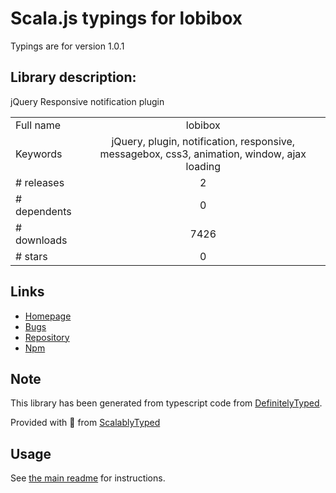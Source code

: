 
# Scala.js typings for lobibox

Typings are for version 1.0.1

## Library description:
jQuery Responsive notification plugin

|                    |                 |
| ------------------ | :-------------: |
| Full name          | lobibox |
| Keywords           | jQuery, plugin, notification, responsive, messagebox, css3, animation, window, ajax loading |
| # releases         | 2 |
| # dependents       | 0 |
| # downloads        | 7426 |
| # stars            | 0 |

## Links
- [Homepage](https://github.com/arboshiki/lobibox#readme)
- [Bugs](https://github.com/arboshiki/lobibox/issues)
- [Repository](https://github.com/arboshiki/lobibox)
- [Npm](https://www.npmjs.com/package/lobibox)
    


## Note
This library has been generated from typescript code from [DefinitelyTyped](https://definitelytyped.org).

Provided with :purple_heart: from [ScalablyTyped](https://github.com/oyvindberg/ScalablyTyped)

## Usage
See [the main readme](../../readme.md) for instructions.


